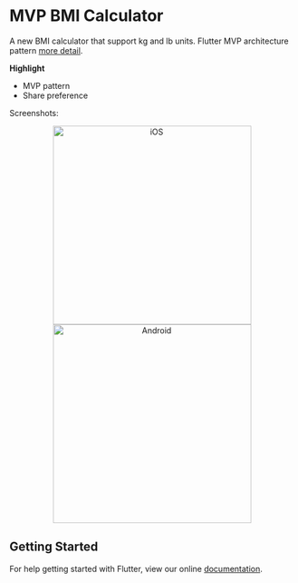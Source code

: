 # MVP BMI Calculator

A new BMI calculator that support kg and lb units. Flutter MVP architecture pattern [more detail](https://medium.com/@liemvt/the-mvp-architecture-pattern-in-flutter-with-simple-demo-65ab3282c54b).

**Highlight** 
* MVP pattern
* Share preference

Screenshots: 
<p align="center">
  <img src="https://github.com/liemvo/Flutter_bmi/blob/master/iOS_screen.png" width="350" title="iOS">
  <img src="https://github.com/liemvo/Flutter_bmi/blob/master/Android_screen.png" width="350" alt="Android">
</p>

## Getting Started

For help getting started with Flutter, view our online
[documentation](https://flutter.io/).
